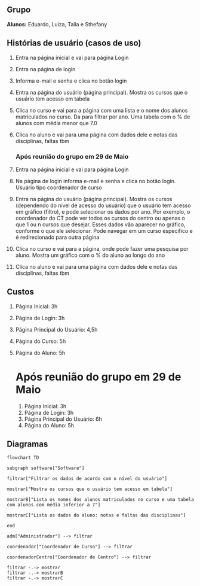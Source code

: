 ﻿
## Grupo

**Alunos:** Eduardo, Luiza, Talia e Sthefany

## Histórias de usuário (casos de uso)

1. Entra na página inicial e vai para página Login
2. Entra na página de login
3. Informa e-mail e senha e clica no botão login
4. Entra na página do usuário (página principal). Mostra os cursos que o usuário tem acesso em tabela
5. Clica no curso e vai para a página com uma lista e o nome dos alunos matriculados no curso. Da para filtrar por ano. Uma tabela com o % de alunos com média menor que 7.0
6. Clica no aluno e vai para uma página com dados dele e notas das disciplinas, faltas tbm

   ### Após reunião do grupo em 29 de Maio

1. Entra na página inicial e vai para página Login
2. Na página de login informa e-mail e senha e clica no botão login. Usuário tipo coordenador de curso
4. Entra na página do usuário (página principal). Mostra os cursos (dependendo do nível de acesso do usuário) que o usuário tem acesso em gráfico (filtro), e pode selecionar os dados por ano. Por exemplo, o coordenador do CT pode ver todos os cursos do centro ou apenas o que 1 ou n cursos que desejar. Esses dados vão aparecer no gráfico, conforme o que ele selecionar. Pode navegar em um curso especifico e é redirecionado para outra página 
5. Clica no curso e vai para a página, onde pode fazer uma pesquisa por aluno. Mostra um gráfico com o % do aluno ao longo do ano
6. Clica no aluno e vai para uma página com dados dele e notas das disciplinas, faltas tbm

## Custos
1. Página Inicial: 3h
2. Página de Login: 3h
3. Página Principal do Usuário: 4,5h
4. Página do Curso: 5h
5. Página do Aluno: 5h

   # Após reunião do grupo em 29 de Maio
   1. Página Inicial: 3h
   2. Página de Login: 3h
   3. Página Principal do Usuário: 6h
   5. Página do Aluno: 5h


   
## Diagramas

```mermaid
flowchart TD

subgraph software["Software"]

filtrar["Filtrar os dados de acordo com o nível do usuário"]

mostrar["Mostra os cursos que o usuário tem acesso em tabela"]

mostrarB["Lista os nomes dos alunos matriculados no curso e uma tabela com alunos com média inferior a 7"]

mostrarC["Lista os dados do aluno: notas e faltas das disciplinas"]

end

adm["Administrador"] --> filtrar

coordenador["Coordenador de Curso"] --> filtrar

coordenadorCentro["Coordenador de Centro"] --> filtrar

filtrar -.-> mostrar
filtrar -.-> mostrarB
filtrar -.-> mostrarC

